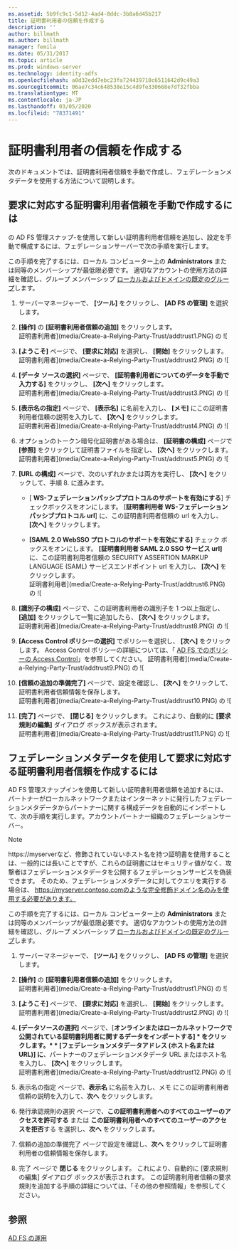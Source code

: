 ```yaml
---
ms.assetid: 5b9fc9c1-5d12-4ad4-8ddc-3b8a6d45b217
title: 証明書利用者の信頼を作成する
description: ''
author: billmath
ms.author: billmath
manager: femila
ms.date: 05/31/2017
ms.topic: article
ms.prod: windows-server
ms.technology: identity-adfs
ms.openlocfilehash: a0d32edd7ebc23fa724439710c6511642d9c49a3
ms.sourcegitcommit: 06ae7c34c648538e15c4d9fe330668e7df32fbba
ms.translationtype: MT
ms.contentlocale: ja-JP
ms.lasthandoff: 03/05/2020
ms.locfileid: "78371491"
---
```

# <a name="create-a-relying-party-trust"></a>証明書利用者の信頼を作成する


次のドキュメントでは、証明書利用者信頼を手動で作成し、フェデレーションメタデータを使用する方法について説明します。
  
## <a name="to-create-a-claims-aware-relying-party-trust-manually"></a>要求に対応する証明書利用者信頼を手動で作成するには 

の AD FS 管理スナップ\-を使用して新しい証明書利用者信頼を追加し、設定を手動で構成するには、フェデレーションサーバーで次の手順を実行します。  

この手順を完了するには、ローカル コンピューター上の **Administrators** または同等のメンバーシップが最低限必要です。  適切なアカウントの使用方法の詳細を確認し、グループ メンバーシップ [ローカルおよびドメインの既定のグループ](https://go.microsoft.com/fwlink/?LinkId=83477)します。
  
1. サーバーマネージャーで、 **[ツール]** をクリックし、 **[AD FS の管理]** を選択します。  
  
2.  **[操作]** の **[証明書利用者信頼の追加]** をクリックします。  
証明書利用者](media/Create-a-Relying-Party-Trust/addtrust1.PNG) の ![   

3.  **[ようこそ]** ページで、 **[要求に対応]** を選択し、 **[開始]** をクリックします。  
証明書利用者](media/Create-a-Relying-Party-Trust/addtrust2.PNG) の ![ 
  
4.  **[データ ソースの選択]** ページで、 **[証明書利用者についてのデータを手動で入力する]** をクリックし、 **[次へ]** をクリックします。  
証明書利用者](media/Create-a-Relying-Party-Trust/addtrust3.PNG) の ![ 
  
5.  **[表示名の指定]** ページで、 **[表示名]** に名前を入力し、 **[メモ]** にこの証明書利用者信頼の説明を入力して、 **[次へ]** をクリックします。  
証明書利用者](media/Create-a-Relying-Party-Trust/addtrust4.PNG) の ![ 

6. オプションのトークン暗号化証明書がある場合は、 **[証明書の構成]** ページで **[参照]** をクリックして証明書ファイルを指定し、 **[次へ]** をクリックします。  
証明書利用者](media/Create-a-Relying-Party-Trust/addtrust5.PNG) の ![ 

7.  **[URL の構成]** ページで、次のいずれかまたは両方を実行し、 **[次へ]** をクリックして、手順 8. に進みます。  
  
    -   [ **WS\-フェデレーションパッシブプロトコルのサポートを有効にする**] チェックボックスをオンにします。 [**証明書利用者 WS\-フェデレーションパッシブプロトコル url**] に、この証明書利用者信頼の url を入力し、 **[次へ]** をクリックします。  
  
    -   **[SAML 2.0 WebSSO プロトコルのサポートを有効にする]** チェック ボックスをオンにします。 **[証明書利用者 SAML 2.0 SSO サービス url]** に、この証明書利用者信頼の SECURITY ASSERTION MARKUP LANGUAGE \(SAML\) サービスエンドポイント url を入力し、 **[次へ]** をクリックします。  
証明書利用者](media/Create-a-Relying-Party-Trust/addtrust6.PNG) の ![   

8. **[識別子の構成]** ページで、この証明書利用者の識別子を 1 つ以上指定し、 **[追加]** をクリックして一覧に追加したら、 **[次へ]** をクリックします。  
証明書利用者](media/Create-a-Relying-Party-Trust/addtrust8.PNG) の ![
  
9.  **[Access Control ポリシーの選択]** でポリシーを選択し、 **[次へ]** をクリックします。  Access Control ポリシーの詳細については、「 [AD FS でのポリシーの Access Control](Access-Control-Policies-in-AD-FS.md)」を参照してください。 
証明書利用者](media/Create-a-Relying-Party-Trust/addtrust9.PNG) の ![

10. **[信頼の追加の準備完了]** ページで、設定を確認し、 **[次へ]** をクリックして、証明書利用者信頼情報を保存します。  
   証明書利用者](media/Create-a-Relying-Party-Trust/addtrust10.PNG) の ![ 
11. **[完了]** ページで、 **[閉じる]** をクリックします。 これにより、自動的に **[要求規則の編集]** ダイアログ ボックスが表示されます。  
証明書利用者](media/Create-a-Relying-Party-Trust/addtrust11.PNG) の ![ 

## <a name="to-create-a-claims-aware-relying-party-trust-using-federation-metadata"></a>フェデレーションメタデータを使用して要求に対応する証明書利用者信頼を作成するには

AD FS 管理スナップインを使用して新しい証明書利用者信頼を追加するには、パートナーがローカルネットワークまたはインターネットに発行したフェデレーションメタデータからパートナーに関する構成データを自動的にインポートして、次の手順を実行します。アカウントパートナー組織のフェデレーションサーバー。

>[!NOTE]
>https://myserverなど、修飾されていないホスト名を持つ証明書を使用することは、一般的には長いことですが、これらの証明書にはセキュリティ値がなく、攻撃者はフェデレーションメタデータを公開するフェデレーションサービスを偽装できます。 そのため、フェデレーションメタデータに対してクエリを実行する場合は、 https://myserver.contoso.comのような完全修飾ドメイン名のみを使用する必要があります。

この手順を完了するには、ローカル コンピューター上の **Administrators** または同等のメンバーシップが最低限必要です。  適切なアカウントの使用方法の詳細を確認し、グループ メンバーシップ [ローカルおよびドメインの既定のグループ](https://go.microsoft.com/fwlink/?LinkId=83477)します。


1. サーバーマネージャーで、 **[ツール]** をクリックし、 **[AD FS の管理]** を選択します。  
  
2. **[操作]** の **[証明書利用者信頼の追加]** をクリックします。  
   証明書利用者](media/Create-a-Relying-Party-Trust/addtrust1.PNG) の ![   

3. **[ようこそ]** ページで、 **[要求に対応]** を選択し、 **[開始]** をクリックします。  
   証明書利用者](media/Create-a-Relying-Party-Trust/addtrust2.PNG) の ![ 
  
4. **[データソースの選択]** ページで、[<strong>オンラインまたはローカルネットワークで公開されている証明書利用者に関するデータをインポートする] * をクリックします。* * [フェデレーションメタデータアドレス (ホスト名または URL)] に</strong>、パートナーのフェデレーションメタデータ URL またはホスト名を入力し、 **[次へ]** をクリックします。  
   証明書利用者](media/Create-a-Relying-Party-Trust/addtrust12.PNG) の ![ 

5. 表示名の指定 ページで、**表示名** に名前を入力し、メモ にこの証明書利用者信頼の説明を入力して、**次へ** をクリックします。

6. 発行承認規則の選択 ページで、**この証明書利用者へのすべてのユーザーのアクセスを許可する** または **この証明書利用者へのすべてのユーザーのアクセスを拒否**する を選択し、**次へ** をクリックします。

7. 信頼の追加の準備完了 ページで設定を確認し、**次へ** をクリックして証明書利用者の信頼情報を保存します。

8. 完了 ページで **閉じる** をクリックします。 これにより、自動的に [要求規則の編集] ダイアログ ボックスが表示されます。 この証明書利用者信頼の要求規則を追加する手順の詳細については、「その他の参照情報」を参照してください。




## <a name="see-also"></a>参照  
[AD FS の運用](../../ad-fs/AD-FS-2016-Operations.md) 
